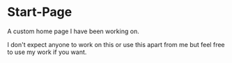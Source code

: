 # Start-Page
A custom home page I have been working on.

I don't expect anyone to work on this or use this apart from me but feel free to use my work if you want.
